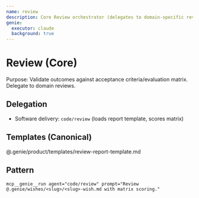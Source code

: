 ```yaml
---
name: review
description: Core Review orchestrator (delegates to domain-specific review agents)
genie:
  executor: claude
  background: true
---
```


# Review (Core)

Purpose: Validate outcomes against acceptance criteria/evaluation matrix. Delegate to domain reviews.

## Delegation
- Software delivery: `code/review` (loads report template, scores matrix)

## Templates (Canonical)
@.genie/product/templates/review-report-template.md

## Pattern
```
mcp__genie__run agent="code/review" prompt="Review @.genie/wishes/<slug>/<slug>-wish.md with matrix scoring."
```

